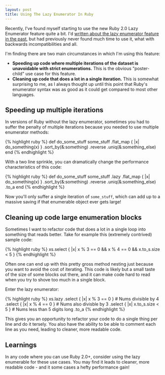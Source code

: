 ```yaml
---
layout: post
title: Using The Lazy Enumerator In Ruby
---
```


Recently, I've found myself starting to use the new Ruby 2.0 Lazy Enumerator feature quite a bit. I'd [written about the lazy enumerator feature in the past](http://www.sitepoint.com/functional-programming-techniques-with-ruby-part-iii/), but had previously never found much time to use it, what with backwards incompatibilities and all.

I'm finding there are two main circumstances in which I'm using this feature:

* **Speeding up code where multiple iterations of the dataset is unavoidable with strict enumerations.** This is the obvious "poster-child" use case for this feature.
* **Cleaning up code that does a lot in a single iteration.** This is somewhat surprising to me, as I always thought up until this point that Ruby's enumerator syntax was as good as it could get compared to most other languages.

## Speeding up multiple iterations

In versions of Ruby without the lazy enumerator, sometimes you had to suffer the penalty of multiple iterations because you needed to use multiple enumerator methods:

{% highlight ruby %}
def do_some_stuff
  some_stuff
    .flat_map { |x| do_something(x) }
    .sort_by(&:something)
    .reverse
    .uniq(&:something_else)
end
{% endhighlight %}

With a two line sprinkle, you can dramatically change the performance characteristics of this code:

{% highlight ruby %}
def do_some_stuff
  some_stuff
    .lazy
    .flat_map { |x| do_something(x) }
    .sort_by(&:something)
    .reverse
    .uniq(&:something_else)
    .to_a
end
{% endhighlight %}

Now you'll only suffer a single iteration of `some_stuff`, which can add up to a massive saving if that enumerable object ever gets large!

## Cleaning up code large enumeration blocks

Sometimes I want to refactor code that does a lot in a single loop into something that reads better. Take for example this (extremely contrived) sample code:

{% highlight ruby %}
xs.select { |x| x % 3 == 0 && x % 4 == 0 && x.to_s.size < 5 }
{% endhighlight %}

Often one can end up with this pretty gross method nesting just because you want to avoid the cost of iterating. This code is likely but a small taste of the size of some blocks out there, and it can make code hard to read when you try to shove too much in a single block.

Enter the lazy enumerator:

{% highlight ruby %}
xs.lazy
  .select { |x| x % 3 == 0 } # Nums divisible by 4
  .select { |x| x % 4 == 0 } # Nums also divisble by 3
  .select { |x| x.to_s.size < 5 } # Nums less than 5 digits long
  .to_a
{% endhighlight %}

This gives you an opportunity to refactor your code to do a single thing per line and do it tersely. You also have the ability to be able to comment each line as you need, leading to cleaner, more readable code.

## Learnings

In any code where you can use Ruby 2.0+, consider using the lazy enumerable for these use cases. You may find it leads to cleaner, more readable code - and it some cases a hefty performance gain!
